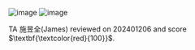 ![image](https://github.com/user-attachments/assets/a7b87e44-469f-428d-ab75-985ada99e3c2)
![image](https://github.com/user-attachments/assets/d69aab91-3da1-4c84-83bf-d9f6716c78d1)

TA 施昱全(James) reviewed on 202401206 and score $\textbf{\textcolor{red}{100}}$.
